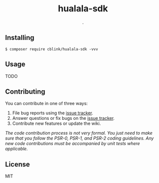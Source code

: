 <h1 align="center"> hualala-sdk </h1>

<p align="center"> .</p>


## Installing

```shell
$ composer require cblink/hualala-sdk -vvv
```

## Usage

TODO

## Contributing

You can contribute in one of three ways:

1. File bug reports using the [issue tracker](https://github.com/cblink/hualala-sdk/issues).
2. Answer questions or fix bugs on the [issue tracker](https://github.com/cblink/hualala-sdk/issues).
3. Contribute new features or update the wiki.

_The code contribution process is not very formal. You just need to make sure that you follow the PSR-0, PSR-1, and PSR-2 coding guidelines. Any new code contributions must be accompanied by unit tests where applicable._

## License

MIT